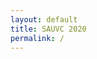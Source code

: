 ```yaml
---
layout: default
title: SAUVC 2020
permalink: /
---
```


<template id="team-template">
  <tr>
    <td class="team-id"></td>
    <td></td>
    <td></td>
    <td><span class="flag"></span></td>
  </tr>
</template>

<template id="final-team-template">
  <tr>
    <td></td>
    <td class="team-id"></td>
    <td></td>
    <td></td>
    <td><span class="flag"></span></td>
    <td></td>
  </tr>
</template>

<!-- <section id="teams">
  <h3>SAUVC 2019 Winners</h3>
  <ul class="winners">
    <li data-caption="Champion">
      <img src="img/competitors/fefu.jpg" alt="Champion">
      <p>FEFU/IMTP (SAUVC-RU-01) <br> <a href="https://www.dvfu.ru/en/">Far Eastern Federal University</a> <br> Vladivostok, Russia</p>
    </li>
    <li data-caption="1st Runner-up">
      <img src="img/competitors/n2auv.jpg" alt="1st Runner-up">
      <p>N2-AUV(SAUVC-ID-03) <br> <a href="https://ipb.ac.id/">Bogor Agricultural University</a> <br> Bogor, Indonesia</p>
    </li>
    <li data-caption="2nd Runner-up">
      <img src="img/competitors/imvt.jpg" alt="2nd Runner-up">
      <p>Intelligent Marine Vehicle Team (SAUVC-CN-02) <br> <a href="http://en.nwpu.edu.cn/">Northwestern Polytechnical University</a> <br> Xi'an, China</p>
    </li>
     <li data-caption="Innovative Engineering Prize">
      <img src="img/competitors/cityupioneer.jpg" alt="Innovative Engineering Prize">
      <p>CityU Underwater Robotics - Pioneer(SAUVC-HK-02) <br> <a href="https://www.cityu.edu.hk/">City University of Hong Kong</a> <br> Hong Kong</p>
    </li>
    <li data-caption="Social Media Prize">
      <img src="img/competitors/mpstme.jpg" alt="Social Media Prize">
      <p>Team AUV MPSTME (SAUVC-IN-05) <br> <a href="http://engineering.nmims.edu/" style="font-size: 0.9em">Mukesh Patel School of Technology Management & Engineering</a> <br> Mumbai, India</p>
    </li>
  </ul>

  <div class="wrap-collabsible">
    <input id="collapsible-final" class="toggle" type="checkbox" checked="">
    <label for="collapsible-final" class="lbl-toggle">SAUVC 2019 Qualified Teams</label>
    <div class="collapsible-content">
      <table class="table-finalists" id="final-teams">
        <tr><th>Final Rank</th> <th>Team ID</th> <th>Team Name</th> <th>Institute</th> <th>Location</th> <th class="team-rank">Qualifiers Rank</th> </tr>
      </table>
    </div>
  </div>

  <div class="wrap-collabsible">
    <input id="collapsible-short" class="toggle" type="checkbox">
    <label for="collapsible-short" class="lbl-toggle">SAUVC 2019 Short-listed Teams</label>
    <div class="collapsible-content">
      <table class="table-teams" id="short-teams">
        <tr><th>Team ID</th> <th>Team Name</th> <th>Institute</th> <th>Location</th></tr>
      </table>
    </div>
  </div>

  <div class="wrap-collabsible">
    <input id="collapsible-reg" class="toggle" type="checkbox">
    <label for="collapsible-reg" class="lbl-toggle">SAUVC 2019 Registered Teams</label>
    <div class="collapsible-content">
      <table class="table-teams" id="reg-teams">
        <tr><th>Team ID</th> <th>Team Name</th> <th>Institute</th> <th>Location</th></tr>
      </table>
    </div>
  </div>
</section> -->
